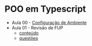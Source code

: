 # POO em Typescript

- Aula 00 - [Configuração de Ambiente](aulas/config.md)
- Aula 01 - Revisão de FUP
  - [conteúdo](aulas/fup.md)
  - [questões](aulas/fup-questoes.md)
